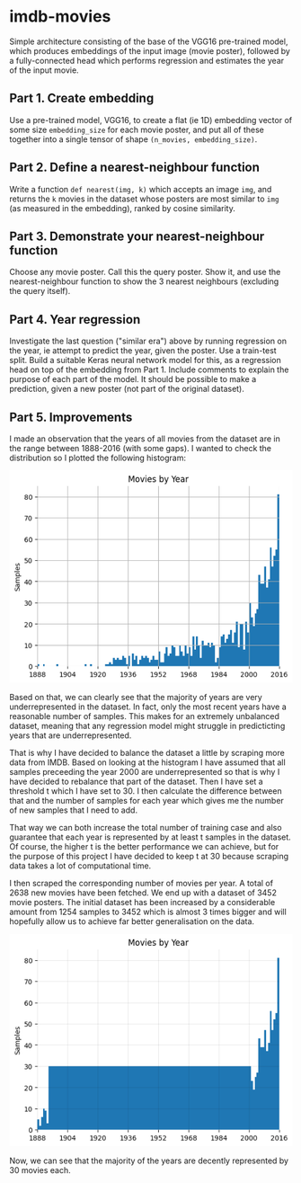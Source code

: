 # imdb-movies
Simple architecture consisting of the base of the VGG16 pre-trained model, which produces embeddings of the input image (movie poster), followed by a fully-connected head which performs regression and estimates the year of the input movie.

## Part 1. Create embedding
Use a pre-trained model, VGG16, to create a flat (ie 1D) embedding vector of some size `embedding_size` for each movie poster, and put all of these together into a single tensor of shape `(n_movies, embedding_size)`.

## Part 2. Define a nearest-neighbour function
Write a function `def nearest(img, k)` which accepts an image `img`, and returns the `k` movies in the dataset whose posters are most similar to `img` (as measured in the embedding), ranked by cosine similarity.

## Part 3. Demonstrate your nearest-neighbour function
Choose any movie poster. Call this the query poster. Show it, and use the nearest-neighbour function to show the 3 nearest neighbours (excluding the query itself).

## Part 4. Year regression
Investigate the last question ("similar era") above by running regression on the year, ie attempt to predict the year, given the poster. Use a train-test split. Build a suitable Keras neural network model for this, as a regression head on top of the embedding from Part 1. Include comments to explain the purpose of each part of the model. It should be possible to make a prediction, given a new poster (not part of the original dataset).

## Part 5. Improvements

I made an observation that the years of all movies from the dataset are in the range between 1888-2016
(with some gaps). I wanted to check the distribution so I plotted the following histogram:

![plot](./plots/movies_distribution_1.png)

Based on that, we can clearly see that the majority of years are very underrepresented in the dataset. In fact, only the most recent years have a reasonable number of samples. This makes for an extremely unbalanced dataset, meaning that any regression model might struggle in predicticting years that are underrepresented.

That is why I have decided to balance the dataset a little by scraping more data from IMDB. Based on looking at the histogram I have assumed that all samples preceeding the year 2000 are underrepresented so that is why I have decided to rebalance that part of the dataset. Then I have set a threshold t which I have set to 30. I then calculate the difference between that and the number of samples for each year which gives me the number of new samples that I need to add.

That way we can both increase the total number of training case and also guarantee that each year is represented by at least t samples in the dataset. Of course, the higher t is the better performance we can achieve, but for the purpose of this project I have decided to keep t at 30 because scraping data takes a lot of computational time.

I then scraped the corresponding number of movies per year. A total of 2638 new movies have been fetched. We end up with a dataset of 3452 movie posters. The initial dataset has been increased by a considerable amount from 1254 samples to 3452 which is almost 3 times bigger and will hopefully allow us to achieve far better generalisation on the data.

![plot](./plots/movies_distribution_2.png)

Now, we can see that the majority of the years are decently represented by 30 movies each.
